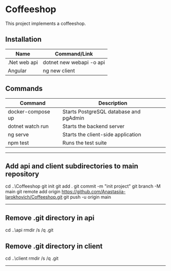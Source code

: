 # Coffeeshop

This project implements a coffeeshop.


## Installation

| Name                           | Command/Link                              | 
|--------------------------------|-------------------------------------------|
| .Net web api                   | dotnet new webapi -o api                  |
|  Angular                       | ng new client                             |


## Commands

| Command              | Description                              | 
|----------------------|------------------------------------------|
| docker-compose up    | Starts PostgreSQL database and pgAdmin   |
| dotnet watch run     | Starts the backend server                |
| ng serve             | Starts the client-side application       |
| npm test             | Runs the test suite                      |


---

## Add api and client subdirectories to main repository

cd ..\Coffeeshop
git init
git add .
git commit -m "init project"
git branch -M main
git remote add origin https://github.com/Anastasiia-Iarokhovich/Coffeeshop.git
git push -u origin main

---

## Remove .git directory in api
cd ..\api
rmdir /s /q .git

## Remove .git directory in client
cd ..\client
rmdir /s /q .git

---